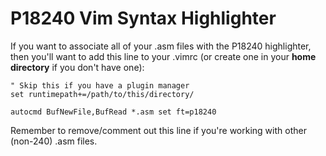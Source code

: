 # P18240 Vim Syntax Highlighter

If you want to associate all of your .asm files with the P18240 highlighter,
then you'll want to add this line to your .vimrc (or create one in your **home
directory** if you don't have one):

```vim
" Skip this if you have a plugin manager
set runtimepath+=/path/to/this/directory/

autocmd BufNewFile,BufRead *.asm set ft=p18240
```
Remember to remove/comment out this line if you're working with other (non-240)
.asm files.
